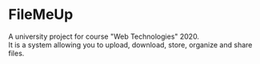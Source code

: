 # FileMeUp
A university project for course "Web Technologies" 2020.  
It is a system allowing you to upload, download, store, organize and share files.
